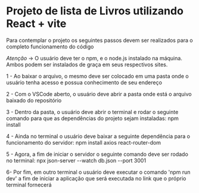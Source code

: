 # Projeto de lista de Livros utilizando React + vite

Para contemplar o projeto os seguintes passos devem ser realizados para o completo funcionamento do código

*Atenção* -> O usuário deve ter o npm, e o node.js instalado na máquina. Ambos podem ser instalados de graça em seus respectivos sites.

1 - Ao baixar o arquivo, o mesmo deve ser colocado em uma pasta onde o usuário tenha acesso e possua conhecimento de seu endereço

2 - Com o VSCode aberto, o usuário deve abrir a pasta onde está o arquivo baixado do repositório

3 - Dentro da pasta, o usuário deve abrir o terminal e rodar o seguinte comando para que as dependências do projeto sejam instaladas: npm install

4 - Ainda no terminal o usuário deve baixar a seguinte dependência para o funcionamento do servidor: npm install axios react-router-dom

5 - Agora, a fim de iniciar o servidor o seguinte comando deve ser rodado no terminal: npx json-server --watch db.json --port 3001

6- Por fim, em outro terminal o usuário deve executar o comando 'npm run dev' a fim de iniciar a aplicação que será executada no link que o próprio terminal fornecerá


